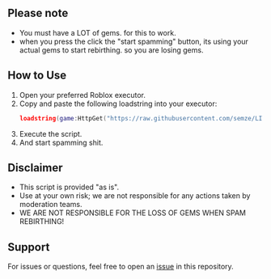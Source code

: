 ## Please note
- You must have a LOT of gems. for this to work.
- when you press the click the "start spamming" button, its using your actual gems to start rebirthing. so you are losing gems.
  

## How to Use
1. Open your preferred Roblox executor.
2. Copy and paste the following loadstring into your executor:
   ```lua
   loadstring(game:HttpGet("https://raw.githubusercontent.com/semze/LITS-leaderboard-destroyer/refs/heads/main/Launch-into-space.lua"))()
   ```
3. Execute the script.
4. And start spamming shit.

## Disclaimer
- This script is provided "as is".
- Use at your own risk; we are not responsible for any actions taken by moderation teams.
- WE ARE NOT RESPONSIBLE FOR THE LOSS OF GEMS WHEN SPAM REBIRTHING!

## Support
For issues or questions, feel free to open an [issue](https://github.com/semze/LITS-leaderboard-destroyer/issues) in this repository.
